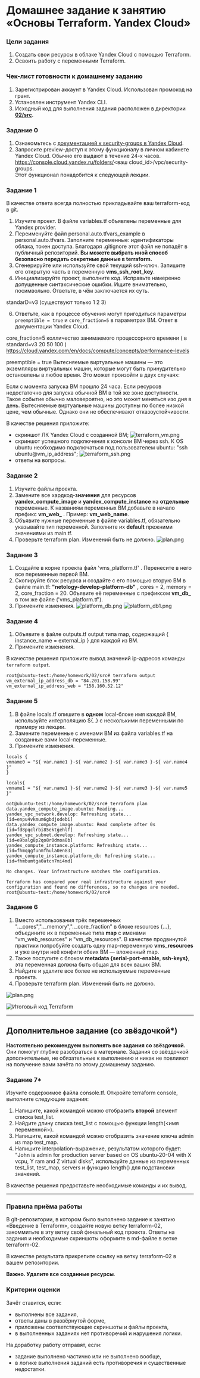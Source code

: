 # Домашнее задание к занятию «Основы Terraform. Yandex Cloud»

### Цели задания

1. Создать свои ресурсы в облаке Yandex Cloud с помощью Terraform.
2. Освоить работу с переменными Terraform.


### Чек-лист готовности к домашнему заданию

1. Зарегистрирован аккаунт в Yandex Cloud. Использован промокод на грант.
2. Установлен инструмент Yandex CLI.
3. Исходный код для выполнения задания расположен в директории [**02/src**](https://github.com/netology-code/ter-homeworks/tree/main/02/src).


### Задание 0

1. Ознакомьтесь с [документацией к security-groups в Yandex Cloud](https://cloud.yandex.ru/docs/vpc/concepts/security-groups?from=int-console-help-center-or-nav).
2. Запросите preview-доступ к этому функционалу в личном кабинете Yandex Cloud. Обычно его выдают в течение 24-х часов.
https://console.cloud.yandex.ru/folders/<ваш cloud_id>/vpc/security-groups.   
Этот функционал понадобится к следующей лекции. 


### Задание 1
В качестве ответа всегда полностью прикладывайте ваш terraform-код в git.

1. Изучите проект. В файле variables.tf объявлены переменные для Yandex provider.
2. Переименуйте файл personal.auto.tfvars_example в personal.auto.tfvars. Заполните переменные: идентификаторы облака, токен доступа. Благодаря .gitignore этот файл не попадёт в публичный репозиторий. **Вы можете выбрать иной способ безопасно передать секретные данные в terraform.**
3. Сгенерируйте или используйте свой текущий ssh-ключ. Запишите его открытую часть в переменную **vms_ssh_root_key**.
4. Инициализируйте проект, выполните код. Исправьте намеренно допущенные синтаксические ошибки. Ищите внимательно, посимвольно. Ответьте, в чём заключается их суть.

standarD=v3 (существуют только 1 2 3)  

6. Ответьте, как в процессе обучения могут пригодиться параметры ```preemptible = true``` и ```core_fraction=5``` в параметрах ВМ. Ответ в документации Yandex Cloud.

core_fraction=5  колличество занимаемого процессорного времени ( в standard=v3 20 50 100 )
https://cloud.yandex.com/en/docs/compute/concepts/performance-levels

preemptible = true
Вытесняемые виртуальные машины — это экземпляры виртуальных машин, которые могут быть принудительно остановлены в любое время. Это может произойти в двух случаях:

Если с момента запуска ВМ прошло 24 часа.
Если ресурсов недостаточно для запуска обычной ВМ в той же зоне доступности. Такое событие обычно маловероятно, но это может меняться изо дня в день.
Вытесняемые виртуальные машины доступны по более низкой цене, чем обычные. Однако они не обеспечивают отказоустойчивости.


В качестве решения приложите:

- скриншот ЛК Yandex Cloud с созданной ВМ;
  ![terraform_vm.png](https://github.com/015fanatik/devops-netology/blob/main/screenshots/terraform_vm.png)
- скриншот успешного подключения к консоли ВМ через ssh. К OS ubuntu необходимо подключаться под пользователем ubuntu: "ssh ubuntu@vm_ip_address";
  ![terraform_ssh.png](https://github.com/015fanatik/devops-netology/blob/main/screenshots/terraform_ssh.png)
- ответы на вопросы.


### Задание 2

1. Изучите файлы проекта.
2. Замените все хардкод-**значения** для ресурсов **yandex_compute_image** и **yandex_compute_instance** на **отдельные** переменные. К названиям переменных ВМ добавьте в начало префикс **vm_web_** .  Пример: **vm_web_name**.
2. Объявите нужные переменные в файле variables.tf, обязательно указывайте тип переменной. Заполните их **default** прежними значениями из main.tf. 
3. Проверьте terraform plan. Изменений быть не должно.
   ![plan.png](https://github.com/015fanatik/devops-netology/blob/main/screenshots/plan.png)


### Задание 3

1. Создайте в корне проекта файл 'vms_platform.tf' . Перенесите в него все переменные первой ВМ.
2. Скопируйте блок ресурса и создайте с его помощью вторую ВМ в файле main.tf: **"netology-develop-platform-db"** ,  cores  = 2, memory = 2, core_fraction = 20. Объявите её переменные с префиксом **vm_db_** в том же файле ('vms_platform.tf').
3. Примените изменения.
 ![platform_db.png](https://github.com/015fanatik/devops-netology/blob/main/screenshots/platform_db.png)
 ![platform_db1.png](https://github.com/015fanatik/devops-netology/blob/main/screenshots/platform_db1.png)


### Задание 4

1. Объявите в файле outputs.tf output типа map, содержащий { instance_name = external_ip } для каждой из ВМ.
2. Примените изменения.

В качестве решения приложите вывод значений ip-адресов команды ```terraform output```.

~~~
root@ubuntu-test:/home/homework/02/src# terraform output
vm_external_ip_address_db = "84.201.158.99"
vm_external_ip_address_web = "158.160.52.12"
~~~


### Задание 5

1. В файле locals.tf опишите в **одном** local-блоке имя каждой ВМ, используйте интерполяцию ${..} с несколькими переменными по примеру из лекции.
2. Замените переменные с именами ВМ из файла variables.tf на созданные вами local-переменные.
3. Примените изменения.

~~~
locals {
vmname0 = "${ var.name1 }-${ var.name2 }-${ var.name3 }-${ var.name4 }"
}

locals{
vmname1 = "${ var.name1 }-${ var.name2 }-${ var.name3 }-${ var.name5 }"
~~~
~~~
oot@ubuntu-test:/home/homework/02/src# terraform plan
data.yandex_compute_image.ubuntu: Reading...
yandex_vpc_network.develop: Refreshing state... [id=enpu4vkmum6gbdjodebi]
data.yandex_compute_image.ubuntu: Read complete after 0s [id=fd8pqclrbi85ektgehlf]
yandex_vpc_subnet.develop: Refreshing state... [id=e9balg8p2qo8r0dmoa8b]
yandex_compute_instance.platform: Refreshing state... [id=fhmqqgfunmfhula0en83]
yandex_compute_instance.platform_db: Refreshing state... [id=fhmbumtga0atcn7mi4md]

No changes. Your infrastructure matches the configuration.

Terraform has compared your real infrastructure against your configuration and found no differences, so no changes are needed.
root@ubuntu-test:/home/homework/02/src# 
~~~


### Задание 6

1. Вместо использования трёх переменных  ".._cores",".._memory",".._core_fraction" в блоке  resources {...}, объедините их в переменные типа **map** с именами "vm_web_resources" и "vm_db_resources". В качестве продвинутой практики попробуйте создать одну map-переменную **vms_resources** и уже внутри неё конфиги обеих ВМ — вложенный map.
2. Также поступите с блоком **metadata {serial-port-enable, ssh-keys}**, эта переменная должна быть общая для всех ваших ВМ.
3. Найдите и удалите все более не используемые переменные проекта.
4. Проверьте terraform plan. Изменений быть не должно.

![plan.png](https://github.com/015fanatik/devops-netology/blob/main/screenshots/plan.png)  

![Итоговый код Terraform](https://github.com/015fanatik/devops-netology/tree/0a74bed6b5f9fb22afbae5f7a941ba33f11d7923/terraform_hw/02)




------

## Дополнительное задание (со звёздочкой*)

**Настоятельно рекомендуем выполнять все задания со звёздочкой.**   
Они помогут глубже разобраться в материале. Задания со звёздочкой дополнительные, не обязательные к выполнению и никак не повлияют на получение вами зачёта по этому домашнему заданию. 

### Задание 7*

Изучите содержимое файла console.tf. Откройте terraform console, выполните следующие задания: 

1. Напишите, какой командой можно отобразить **второй** элемент списка test_list.
2. Найдите длину списка test_list с помощью функции length(<имя переменной>).
3. Напишите, какой командой можно отобразить значение ключа admin из map test_map.
4. Напишите interpolation-выражение, результатом которого будет: "John is admin for production server based on OS ubuntu-20-04 with X vcpu, Y ram and Z virtual disks", используйте данные из переменных test_list, test_map, servers и функцию length() для подстановки значений.

В качестве решения предоставьте необходимые команды и их вывод.

------
### Правила приёма работы

В git-репозитории, в котором было выполнено задание к занятию «Введение в Terraform», создайте новую ветку terraform-02, закоммитьте в эту ветку свой финальный код проекта. Ответы на задания и необходимые скриншоты оформите в md-файле в ветке terraform-02.

В качестве результата прикрепите ссылку на ветку terraform-02 в вашем репозитории.

**Важно. Удалите все созданные ресурсы**.


### Критерии оценки

Зачёт ставится, если:

* выполнены все задания,
* ответы даны в развёрнутой форме,
* приложены соответствующие скриншоты и файлы проекта,
* в выполненных заданиях нет противоречий и нарушения логики.

На доработку работу отправят, если:

* задание выполнено частично или не выполнено вообще,
* в логике выполнения заданий есть противоречия и существенные недостатки. 

